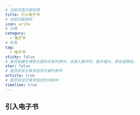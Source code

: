 ```yaml
---
# 当前页面内容标题
title: 引入电子书
# 当前页面图标
icon: write
# 分类
category:
  - 电子书
# 标签
tag:
  - 电子书
sticky: false
# 是否收藏在博客主题的文章列表中，当填入数字时，数字越大，排名越靠前。
star: false
# 是否将该文章添加至文章列表中
article: true
# 是否将该文章添加至时间线中
timeline: true
---
```


## 引入电子书

<PDF url="/books/Git与Github.pdf" :zoom="70"/>

